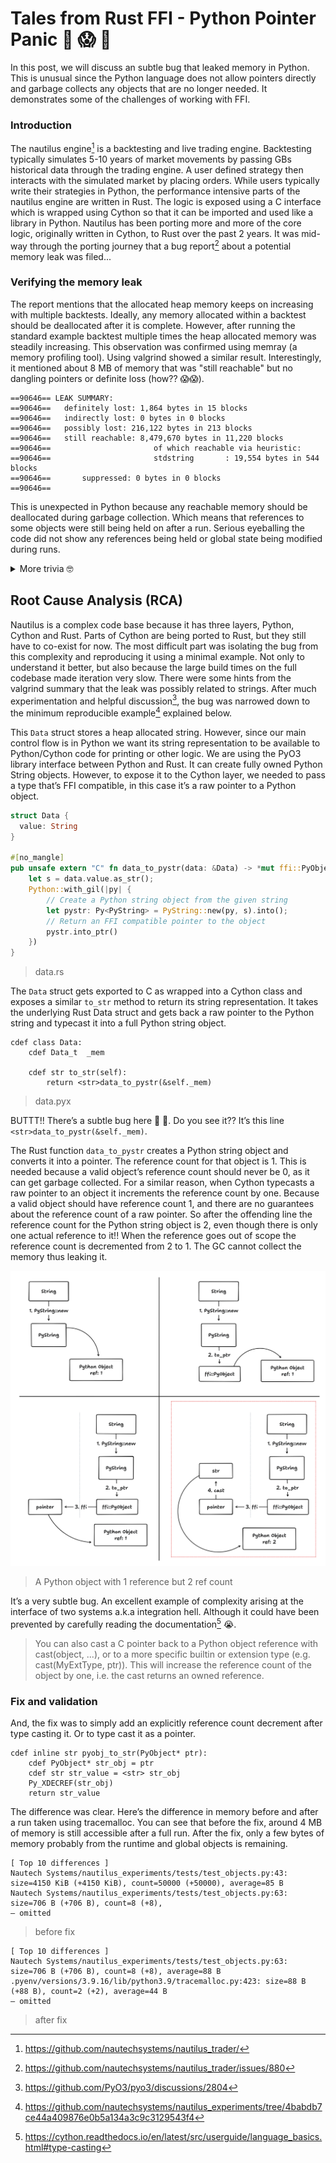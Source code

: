 # Tales from Rust FFI - Python Pointer Panic 🦀 😱 🐍

In this post, we will discuss an subtle bug that leaked memory in Python. This is unusual since the Python language does not allow pointers directly and garbage collects any objects that are no longer needed. It demonstrates some of the challenges of working with FFI.

### Introduction

The nautilus engine[^0] is a backtesting and live trading engine. Backtesting typically simulates 5-10 years of market movements by passing GBs historical data through the trading engine. A user defined strategy then interacts with the simulated market by placing orders. While users typically write their strategies in Python, the performance intensive parts of the nautilus engine are written in Rust. The logic is exposed using a C interface which is wrapped using Cython so that it can be imported and used like a library in Python. Nautilus has been porting more and more of the core logic, originally written in Cython, to Rust over the past 2 years. It was mid-way through the porting journey that a bug report[^1] about a potential memory leak was filed...

### Verifying the memory leak

The report mentions that the allocated heap memory keeps on increasing with multiple backtests. Ideally, any memory allocated within a backtest should be deallocated after it is complete. However, after running the standard example backtest multiple times the heap allocated memory was steadily increasing. This observation was confirmed using memray (a memory profiling tool). Using valgrind showed a similar result. Interestingly, it mentioned about 8 MB of memory that was "still reachable" but no dangling pointers or definite loss (how?? 😱😱).

```
==90646== LEAK SUMMARY:
==90646==	definitely lost: 1,864 bytes in 15 blocks
==90646==	indirectly lost: 0 bytes in 0 blocks
==90646==  	possibly lost: 216,122 bytes in 213 blocks
==90646==	still reachable: 8,479,670 bytes in 11,220 blocks
==90646==                   	of which reachable via heuristic:
==90646==                     	stdstring      	: 19,554 bytes in 544 blocks
==90646==     	suppressed: 0 bytes in 0 blocks
==90646==
``` 

This is unexpected in Python because any reachable memory should be deallocated during garbage collection. Which means that references to some objects were still being held on after a run. Serious eyeballing the code did not show any references being held or global state being modified during runs.

<details><summary>More trivia 🤓</summary>
A big challenge was the uncertainty around the where and when the leak was introduced. There was no  profiling memory until then. So after extensive git bisecting it was revealed that this commit[^2] which implemented the first rust core, about 600 commits from the HEAD, had introduced the bug.
</details>

## Root Cause Analysis (RCA)

Nautilus is a complex code base because it has three layers, Python, Cython and Rust. Parts of Cython are being ported to Rust, but they still have to co-exist for now. The most difficult part was isolating the bug from this complexity and reproducing it using a minimal example. Not only to understand it better, but also because the large build times on the full codebase made iteration very slow. There were some hints from the valgrind summary that the leak was possibly related to strings. After much experimentation and helpful discussion[^5], the bug was narrowed down to the minimum reproducible example[^3] explained below.

This `Data` struct stores a heap allocated string. However, since our main control flow is in Python we want its string representation to be available to Python/Cython code for printing or other logic. We are using the PyO3 library interface between Python and Rust. It can create fully owned Python String objects. However, to expose it to the Cython layer, we needed to pass a type that’s FFI compatible, in this case it’s a raw pointer to a Python object.

```Rust
struct Data {
  value: String
}

#[no_mangle]
pub unsafe extern "C" fn data_to_pystr(data: &Data) -> *mut ffi::PyObject {
    let s = data.value.as_str();
	Python::with_gil(|py| {
        // Create a Python string object from the given string
        let pystr: Py<PyString> = PyString::new(py, s).into();
        // Return an FFI compatible pointer to the object
        pystr.into_ptr()
    })
}
```
> data.rs

The `Data` struct gets exported to C as wrapped into a Cython class and exposes a similar `to_str` method to return its string representation. It takes the underlying Rust Data struct and gets back a raw pointer to the Python string and typecast it into a full Python string object.

```Cython
cdef class Data:
    cdef Data_t  _mem

    cdef str to_str(self):
        return <str>data_to_pystr(&self._mem)
```
> data.pyx

BUTTT!! There’s a subtle bug here 🐛 🤯. Do you see it?? It’s this line `<str>data_to_pystr(&self._mem)`.

The Rust function `data_to_pystr` creates a Python string object and converts it into a pointer. The reference count for that object is 1. This is needed because a valid object’s reference count should never be 0, as it can get garbage collected. For a similar reason, when Cython typecasts a raw pointer to an object it increments the reference count by one. Because a valid object should have reference count 1, and there are no guarantees about the reference count of a raw pointer. So after the offending line the reference count for the Python string object is 2, even though there is only one actual reference to it!! When the reference goes out of scope the reference count is decremented from 2 to 1. The GC cannot collect the memory thus leaking it.

![Life cycle of a Python Pointer Panic](./img/tales-from-ffi/python-pointer-panic.png)
> A Python object with 1 reference but 2 ref count

It’s a very subtle bug. An excellent example of complexity arising at the interface of two systems a.k.a integration hell. Although it could have been prevented by carefully reading the documentation[^4] 😭.

> You can also cast a C pointer back to a Python object reference with cast(object, ...), or to a more specific builtin or extension type (e.g. cast(MyExtType, ptr)). This will increase the reference count of the object by one, i.e. the cast returns an owned reference.

### Fix and validation

And, the fix was to simply add an explicitly reference count decrement after type casting it. Or to type cast it as a pointer.

```Cython
cdef inline str pyobj_to_str(PyObject* ptr):
	cdef PyObject* str_obj = ptr
	cdef str str_value = <str> str_obj
	Py_XDECREF(str_obj)
	return str_value
```

The difference was clear. Here’s the difference in memory before and after a run taken using tracemalloc. You can see that before the fix, around 4 MB of memory is still accessible after a full run. After the fix, only a few bytes of memory probably from the runtime and global objects is remaining.

```
[ Top 10 differences ]
Nautech Systems/nautilus_experiments/tests/test_objects.py:43: size=4150 KiB (+4150 KiB), count=50000 (+50000), average=85 B
Nautech Systems/nautilus_experiments/tests/test_objects.py:63: size=706 B (+706 B), count=8 (+8),
— omitted
```
> before fix

```
[ Top 10 differences ]
Nautech Systems/nautilus_experiments/tests/test_objects.py:63: size=706 B (+706 B), count=8 (+8), average=88 B
.pyenv/versions/3.9.16/lib/python3.9/tracemalloc.py:423: size=88 B (+88 B), count=2 (+2), average=44 B
— omitted
```
> after fix

[^0]: https://github.com/nautechsystems/nautilus_trader/
[^1]: https://github.com/nautechsystems/nautilus_trader/issues/880
[^2]: https://github.com/nautechsystems/nautilus_trader/commit/398116c91333e1933f865b1d4a1d9b9e6e8458e9
[^3]: https://github.com/nautechsystems/nautilus_experiments/tree/4babdb7ce44a409876e0b5a134a3c9c3129543f4
[^4]: https://cython.readthedocs.io/en/latest/src/userguide/language_basics.html#type-casting
[^5]: https://github.com/PyO3/pyo3/discussions/2804
